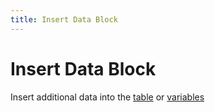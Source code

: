 ```yaml
---
title: Insert Data Block
---
```


# Insert Data Block

Insert additional data into the [table](/api-reference/table.md) or [variables](/api-reference/variables.md)